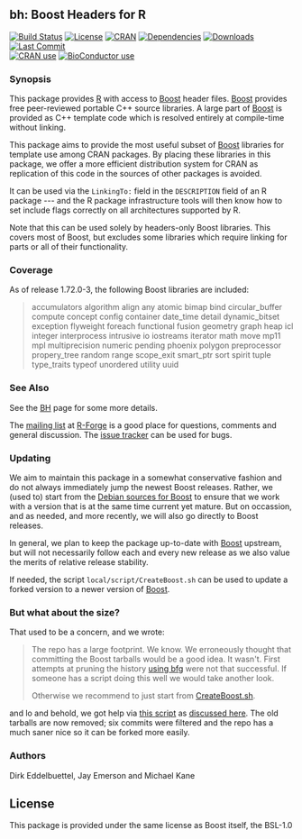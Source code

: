 ## bh: Boost Headers for R

[![Build Status](https://travis-ci.org/eddelbuettel/bh.svg)](https://travis-ci.org/eddelbuettel/bh) 
[![License](https://img.shields.io/badge/license-BSL--1.0-brightgreen.svg?style=flat)](http://www.boost.org/users/license.html)
[![CRAN](http://www.r-pkg.org/badges/version/BH)](https://cran.r-project.org/package=BH) 
[![Dependencies](https://tinyverse.netlify.com/badge/BH)](https://cran.r-project.org/package=BH) 
[![Downloads](http://cranlogs.r-pkg.org/badges/BH?color=brightgreen)](http://www.r-pkg.org/pkg/BH) 
[![Last Commit](https://img.shields.io/github/last-commit/eddelbuettel/bh)](https://github.com/eddelbuettel/bh)  
[![CRAN use](https://jangorecki.gitlab.io/rdeps/BH/CRAN_usage.svg?sanitize=true)](https://cran.r-project.org/package=BH)
[![BioConductor use](https://jangorecki.gitlab.io/rdeps/BH/BioC_usage.svg?sanitize=true)](https://cran.r-project.org/package=BH)

### Synopsis

This package provides [R](https://www.r-project.org) with access to
[Boost](http://www.boost.org/) header files.  [Boost](http://www.boost.org/)
provides free peer-reviewed portable C++ source libraries.  A large part of
[Boost](http://www.boost.org/) is provided as C++ template code which is
resolved entirely at compile-time without linking.  

This package aims to provide the most useful subset of
[Boost](http://www.boost.org/) libraries for template use among CRAN
packages. By placing these libraries in this package, we offer a more
efficient distribution system for CRAN as replication of this code in the
sources of other packages is avoided.

It can be used via the `LinkingTo:` field in the `DESCRIPTION` field of an R
package --- and the R package infrastructure tools will then know how to set
include flags correctly on all architectures supported by R.

Note that this can be used solely by headers-only Boost libraries. This
covers most of Boost, but excludes some libraries which require linking for
parts or all of their functionality. 

### Coverage

As of release 1.72.0-3, the following Boost libraries are included:

> accumulators algorithm align any atomic bimap bind circular_buffer compute
> concept config container date_time detail dynamic_bitset exception
> flyweight foreach functional fusion geometry graph heap icl integer
> interprocess intrusive io iostreams iterator math move mp11 mpl
> multiprecision numeric pending phoenix polygon preprocessor propery_tree
> random range scope_exit smart_ptr sort spirit tuple type_traits typeof
> unordered utility uuid

### See Also

See the [BH](http://dirk.eddelbuettel.com/code/bh.html) page for some more details.

The [mailing list](http://lists.r-forge.r-project.org/cgi-bin/mailman/listinfo/boostheaders-devel)
at [R-Forge](http://www.r-forge.r-project.org) is a good place for questions,
comments and general discussion. The [issue tracker](https://github.com/eddelbuettel/bh/issues)
can be used for bugs.

### Updating

We aim to maintain this package in a somewhat conservative fashion and do not always
immediately jump the newest Boost releases.  Rather, we (used to) start from the
[Debian sources for Boost](https://packages.debian.org/sid/libboost-all-dev)
to ensure that we work with a version that is at the same time current yet
mature.  But on occassion, and as needed, and more recently, we will also go
directly to Boost releases. 

In general, we plan to keep the package up-to-date with [Boost](http://www.boost.org/)
upstream, but will not necessarily follow each and every new release as we
also value the merits of relative release stability. 

If needed, the script `local/script/CreateBoost.sh` can be used to update a forked
version to a newer version of [Boost](http://www.boost.org/).

### But what about the size?

That used to be a concern, and we wrote:

> The repo has a large footprint. We know. We erroneously thought that committing 
> the Boost tarballs would be a good idea. It wasn't. First attempts at pruning 
> the history [using bfg](https://rtyley.github.io/bfg-repo-cleaner/) were not that
> successful.  If someone has a script doing this well we would take another
> look.
> 
> Otherwise we recommend to just start from
> [CreateBoost.sh](https://github.com/eddelbuettel/bh/blob/master/local/scripts/CreateBoost.sh). 

and lo and behold, we got help via
[this script](https://github.com/eddelbuettel/bh/blob/master/local/scripts/git-remove.sh) as
[discussed here](https://github.com/eddelbuettel/bh/issues/34).  The old tarballs are now removed;
six commits were filtered and the repo has a much saner nice so it can be forked more easily.

### Authors

Dirk Eddelbuettel, Jay Emerson and Michael Kane

## License

This package is provided under the same license as Boost itself, the BSL-1.0
